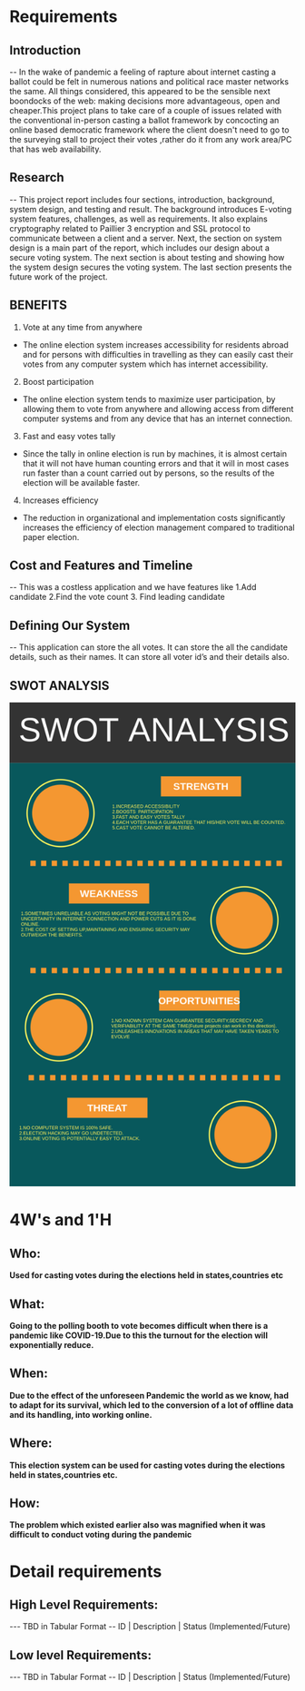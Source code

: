 # Requirements
## Introduction
 -- In the wake of pandemic a feeling of rapture about internet casting a ballot could be felt in numerous nations and political race master networks the same. All things considered, this appeared to be the sensible next boondocks of the web: making decisions more advantageous, open and cheaper.This project plans to take care of a couple of issues related with the conventional in-person casting a ballot framework by concocting an online based democratic framework where the client doesn't need to go to the surveying stall to project their votes ,rather do it from any work area/PC that has web availability.

## Research
-- This project report includes four sections, introduction, background, system design, and testing and result. The background introduces E-voting system features, challenges, as well as requirements. It also explains cryptography related to Paillier 3 encryption and SSL protocol to communicate between a client and a server. Next, the section on system design is a main part of the report, which includes our design about a secure voting system. The next section is about testing and showing how the system design secures the voting system. The last section presents the future work of the project.

## BENEFITS
  1. Vote at any time from anywhere
   - The online election system increases accessibility for residents abroad and for persons with difficulties in travelling as they can easily cast their votes from any computer system which has internet accessibility.
  2. Boost participation
   - The online election system tends to maximize user participation, by allowing them to vote from anywhere and allowing access from different computer systems and from any device that has an internet connection.
  3. Fast and easy votes tally
   - Since the tally in online election is run by machines, it is almost certain that it will not have human counting errors and that it will in most cases run faster than a count carried out by persons, so the results of the election will be available faster.
  4. Increases efficiency
   - The reduction in organizational and implementation costs significantly increases the efficiency of election management compared to traditional paper election.

## Cost and Features and Timeline
-- This was a costless application and we have features like 1.Add candidate 2.Find the vote count 3. Find leading candidate 
## Defining Our System
-- This application can store the all votes. It can store the all the candidate details, such as their names. It can store all voter id’s and their details also.
## SWOT ANALYSIS
![SWOT](https://github.com/NagaVarmaUppalapati/STEPin-Mini-Project/blob/main/1_Requirements/swot.png)

# 4W&#39;s and 1&#39;H

## Who:

**Used for casting votes during the elections held in states,countries etc**

## What:

**Going to the polling booth to vote becomes difficult when there is a pandemic like COVID-19.Due to this the turnout for the election will exponentially reduce.**

## When:

**Due to the effect of the unforeseen Pandemic the world as we know, had to adapt for its survival, which led to the conversion of a lot of offline data and its handling, into working online.**

## Where:

**This election system can be used for casting votes during the elections held in states,countries etc.**

## How:

**The problem which existed earlier also was magnified when it was difficult to conduct voting during the pandemic**

# Detail requirements
## High Level Requirements:
--- TBD in Tabular Format 
-- ID | Description | Status (Implemented/Future)


##  Low level Requirements:
--- TBD in Tabular Format 
-- ID | Description | Status (Implemented/Future)
